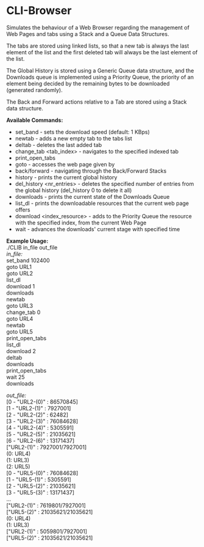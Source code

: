# CLI-Browser
Simulates the behaviour of a Web Browser regarding the management of  Web Pages and tabs using a Stack and a Queue Data Structures.

The tabs are stored using linked lists, so that a new tab is always the last element of the list and the first deleted tab will always be
the last element of the list.

The Global History is stored using a Generic Queue data structure, and the Downloads queue is implemented using a Priority Queue, the
priority of an element being decided by the remaining bytes to be downloaded (generated randomly).

The Back and Forward actions relative to a Tab are stored using a Stack data structure.

**Available Commands:**<br />
 - set_band <bandwidth> - sets the download speed (default: 1 KBps)
 - newtab - adds a new empty tab to the tabs list
 - deltab - deletes the last added tab
 - change_tab <tab_index> - navigates to the specified indexed tab
 - print_open_tabs
 - goto <URL> - accesses the web page given by <URL>
 - back/forward - navigating through the Back/Forward Stacks
 - history - prints the current global history
 - del_history <nr_entries> - deletes the specified number of entries from the global history (del_history 0 to delete it all)
 - downloads - prints the current state of the Downloads Queue
 - list_dl - prints the downloadable resources that the current web page offers
 - download <index_resource> - adds to the Priority Queue the resource with the specified index, from the current Web Page
 - wait <seconds> - advances the downloads' current stage with specified time

**Example Usage:**<br />
./CLIB in_file out_file<br />
*in_file:*<br />
set_band 102400<br />
goto URL1<br />
goto URL2<br />
list_dl<br />
download 1<br />
downloads<br />
newtab<br />
goto URL3<br />
change_tab 0<br />
goto URL4<br />
newtab<br />
goto URL5<br />
print_open_tabs<br />
list_dl<br />
download 2<br />
deltab<br />
downloads<br />
print_open_tabs<br />
wait 25<br />
downloads<br />

*out_file:*<br />
[0 - "URL2-(0)" : 86570845]<br />
[1 - "URL2-(1)" : 7927001]<br />
[2 - "URL2-(2)" : 62482]<br />
[3 - "URL2-(3)" : 76084628]<br />
[4 - "URL2-(4)" : 5305591]<br />
[5 - "URL2-(5)" : 21035621]<br />
[6 - "URL2-(6)" : 13171437]<br />
["URL2-(1)" : 7927001/7927001]<br />
(0: URL4)<br />
(1: URL3)<br />
(2: URL5)<br />
[0 - "URL5-(0)" : 76084628]<br />
[1 - "URL5-(1)" : 5305591]<br />
[2 - "URL5-(2)" : 21035621]<br />
[3 - "URL5-(3)" : 13171437]<br />
...<br />
["URL2-(1)" : 7619801/7927001]<br />
["URL5-(2)" : 21035621/21035621]<br />
(0: URL4)<br />
(1: URL3)<br />
["URL2-(1)" : 5059801/7927001]<br />
["URL5-(2)" : 21035621/21035621]<br />
